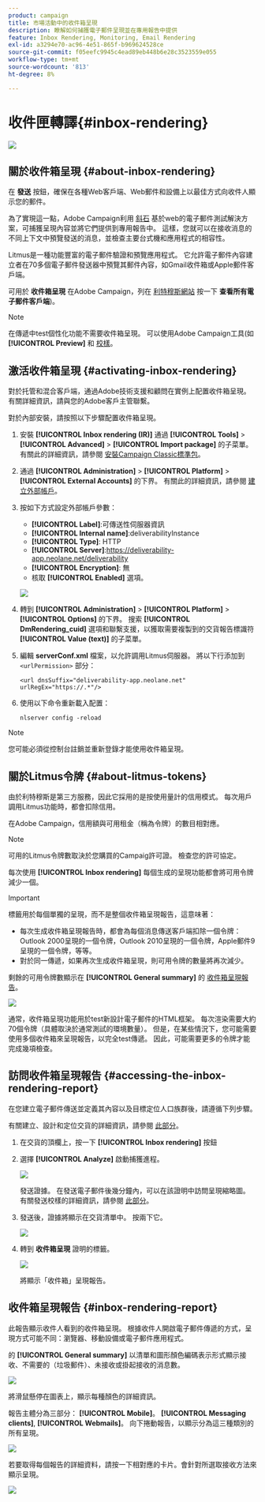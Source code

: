 ```yaml
---
product: campaign
title: 市場活動中的收件箱呈現
description: 瞭解如何捕獲電子郵件呈現並在專用報告中提供
feature: Inbox Rendering, Monitoring, Email Rendering
exl-id: a3294e70-ac96-4e51-865f-b969624528ce
source-git-commit: f05eefc9945c4ead89eb448b6e28c3523559e055
workflow-type: tm+mt
source-wordcount: '813'
ht-degree: 8%

---
```


# 收件匣轉譯{#inbox-rendering}

![](../../assets/common.svg)

## 關於收件箱呈現 {#about-inbox-rendering}

在 **發送** 按鈕，確保在各種Web客戶端、Web郵件和設備上以最佳方式向收件人顯示您的郵件。

為了實現這一點，Adobe Campaign利用 [斜石](https://litmus.com/email-testing) 基於web的電子郵件測試解決方案，可捕獲呈現內容並將它們提供到專用報告中。 這樣，您就可以在接收消息的不同上下文中預覽發送的消息，並檢查主要台式機和應用程式的相容性。

Litmus是一種功能豐富的電子郵件驗證和預覽應用程式。 它允許電子郵件內容建立者在70多個電子郵件發送器中預覽其郵件內容，如Gmail收件箱或Apple郵件客戶端。

可用於 **收件箱呈現** 在Adobe Campaign，列在 [利特穆斯網站](https://litmus.com/email-testing) 按一下 **查看所有電子郵件客戶端**)。

>[!NOTE]
>
>在傳遞中test個性化功能不需要收件箱呈現。 可以使用Adobe Campaign工具(如 **[!UICONTROL Preview]** 和 [校樣](steps-validating-the-delivery.md#sending-a-proof)。

## 激活收件箱呈現 {#activating-inbox-rendering}

對於托管和混合客戶端，通過Adobe技術支援和顧問在實例上配置收件箱呈現。 有關詳細資訊，請與您的Adobe客戶主管聯繫。

對於內部安裝，請按照以下步驟配置收件箱呈現。

1. 安裝 **[!UICONTROL Inbox rendering (IR)]** 通過 **[!UICONTROL Tools]** > **[!UICONTROL Advanced]** > **[!UICONTROL Import package]** 的子菜單。 有關此的詳細資訊，請參閱 [安裝Campaign Classic標準包](../../installation/using/installing-campaign-standard-packages.md)。
1. 通過 **[!UICONTROL Administration]** > **[!UICONTROL Platform]** > **[!UICONTROL External Accounts]** 的下界。 有關此的詳細資訊，請參閱 [建立外部帳戶](../../installation/using/external-accounts.md#creating-an-external-account)。
1. 按如下方式設定外部帳戶參數：
   * **[!UICONTROL Label]**:可傳送性伺服器資訊
   * **[!UICONTROL Internal name]**:deliverabilityInstance
   * **[!UICONTROL Type]**: HTTP
   * **[!UICONTROL Server]**:https://deliverability-app.neolane.net/deliverability
   * **[!UICONTROL Encryption]**: 無
   * 核取 **[!UICONTROL Enabled]** 選項。

   ![](assets/s_tn_inbox_rendering_external-account.png)

1. 轉到 **[!UICONTROL Administration]** > **[!UICONTROL Platform]** > **[!UICONTROL Options]** 的下界。 搜索 **[!UICONTROL DmRendering_cuid]** 選項和聯繫支援，以獲取需要複製到的交貨報告標識符 **[!UICONTROL Value (text)]** 的子菜單。
1. 編輯 **serverConf.xml** 檔案，以允許調用Litmus伺服器。 將以下行添加到 `<urlPermission>` 部分：

   ```
   <url dnsSuffix="deliverability-app.neolane.net" urlRegEx="https://.*"/>
   ```

1. 使用以下命令重新載入配置：

   ```
   nlserver config -reload
   ```

>[!NOTE]
>
>您可能必須從控制台註銷並重新登錄才能使用收件箱呈現。

## 關於Litmus令牌 {#about-litmus-tokens}

由於利特穆斯是第三方服務，因此它採用的是按使用量計的信用模式。 每次用戶調用Litmus功能時，都會扣除信用。

在Adobe Campaign，信用額與可用租金（稱為令牌）的數目相對應。

>[!NOTE]
>
>可用的Litmus令牌數取決於您購買的Campaig許可證。 檢查您的許可協定。

每次使用 **[!UICONTROL Inbox rendering]** 每個生成的呈現功能都會將可用令牌減少一個。

>[!IMPORTANT]
>
>標籤用於每個單獨的呈現，而不是整個收件箱呈現報告，這意味著：
>
>* 每次生成收件箱呈現報告時，都會為每個消息傳送客戶端扣除一個令牌：Outlook 2000呈現的一個令牌，Outlook 2010呈現的一個令牌，Apple郵件9呈現的一個令牌，等等。
>* 對於同一傳遞，如果再次生成收件箱呈現，則可用令牌的數量將再次減少。
>


剩餘的可用令牌數顯示在 **[!UICONTROL General summary]** 的 [收件箱呈現報告](#inbox-rendering-report)。

![](assets/s_tn_inbox_rendering_tokens.png)

通常，收件箱呈現功能用於test新設計電子郵件的HTML框架。 每次渲染需要大約70個令牌（具體取決於通常測試的環境數量）。 但是，在某些情況下，您可能需要使用多個收件箱來呈現報告，以完全test傳遞。 因此，可能需要更多的令牌才能完成幾項檢查。

## 訪問收件箱呈現報告 {#accessing-the-inbox-rendering-report}

在您建立電子郵件傳送並定義其內容以及目標定位人口族群後，請遵循下列步驟。

有關建立、設計和定位交貨的詳細資訊，請參閱 [此部分](about-email-channel.md)。

1. 在交貨的頂欄上，按一下 **[!UICONTROL Inbox rendering]** 按鈕
1. 選擇 **[!UICONTROL Analyze]** 啟動捕獲進程。

   ![](assets/s_tn_inbox_rendering_button.png)

   發送證據。 在發送電子郵件後幾分鐘內，可以在該證明中訪問呈現縮略圖。 有關發送校樣的詳細資訊，請參閱 [此部分](steps-validating-the-delivery.md#sending-a-proof)。

1. 發送後，證據將顯示在交貨清單中。 按兩下它。

   ![](assets/s_tn_inbox_rendering_delivery_list.png)

1. 轉到 **收件箱呈現** 證明的標籤。

   ![](assets/s_tn_inbox_rendering_tab.png)

   將顯示「收件箱」呈現報告。

## 收件箱呈現報告 {#inbox-rendering-report}

此報告顯示收件人看到的收件箱呈現。 根據收件人開啟電子郵件傳遞的方式，呈現方式可能不同：瀏覽器、移動設備或電子郵件應用程式。

的 **[!UICONTROL General summary]** 以清單和圖形顏色編碼表示形式顯示接收、不需要的（垃圾郵件）、未接收或掛起接收的消息數。

![](assets/s_tn_inbox_rendering_summary.png)

將滑鼠懸停在圖表上，顯示每種顏色的詳細資訊。

報告主體分為三部分： **[!UICONTROL Mobile]**。 **[!UICONTROL Messaging clients]**, **[!UICONTROL Webmails]**。 向下捲動報告，以顯示分為這三種類別的所有呈現。

![](assets/s_tn_inbox_rendering_report.png)

若要取得每個報告的詳細資料，請按一下相對應的卡片。會針對所選取接收方法來顯示呈現。

![](assets/s_tn_inbox_rendering_example.png)
